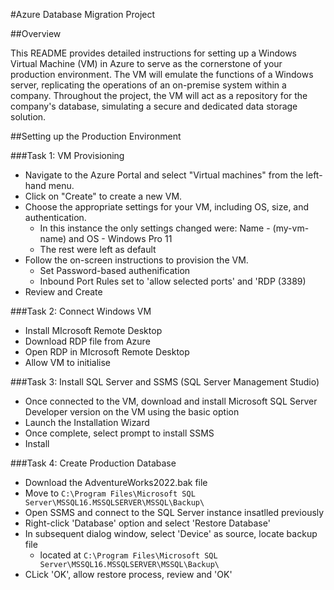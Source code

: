 #Azure Database Migration Project 

##Overview

This README provides detailed instructions for setting up a Windows Virtual Machine (VM) in Azure to serve as the cornerstone of your production environment. 
The VM will emulate the functions of a Windows server, replicating the operations of an on-premise system within a company. Throughout the project, 
the VM will act as a repository for the company's database, simulating a secure and dedicated data storage solution.

##Setting up the Production Environment

###Task 1: VM Provisioning
- Navigate to the Azure Portal and select "Virtual machines" from the left-hand menu.
- Click on "Create" to create a new VM.
- Choose the appropriate settings for your VM, including OS, size, and authentication.
  - In this instance the only settings changed were: Name - (my-vm-name) and OS - Windows Pro 11
  - The rest were left as default
- Follow the on-screen instructions to provision the VM.
  - Set Password-based authenification
  - Inbound Port Rules set to 'allow selected ports' and 'RDP (3389)
- Review and Create

###Task 2: Connect Windows VM
- Install MIcrosoft Remote Desktop
- Download RDP file from Azure
- Open RDP in MIcrosoft Remote Desktop
- Allow VM to initialise

###Task 3: Install SQL Server and SSMS (SQL Server Management Studio)
- Once connected to the VM, download and install Microsoft SQL Server Developer version on the VM using the basic option
- Launch the Installation Wizard
- Once complete, select prompt to install SSMS
- Install

###Task 4: Create Production Database
- Download the AdventureWorks2022.bak file
- Move to `C:\Program Files\Microsoft SQL Server\MSSQL16.MSSQLSERVER\MSSQL\Backup\`
- Open SSMS and connect to the SQL Server instance insatlled previously
- Right-click 'Database' option and select 'Restore Database'
- In subsequent dialog window, select 'Device' as source, locate backup file
  - located at `C:\Program Files\Microsoft SQL Server\MSSQL16.MSSQLSERVER\MSSQL\Backup\`
- CLick 'OK', allow restore process, review and 'OK' 
